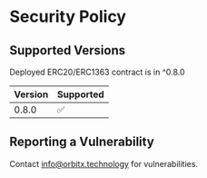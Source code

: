 # Security Policy

## Supported Versions

Deployed ERC20/ERC1363 contract is in ^0.8.0

| Version | Supported          |
| ------- | ------------------ |
| 0.8.0   | :white_check_mark: |

## Reporting a Vulnerability

Contact info@orbitx.technology for vulnerabilities.
